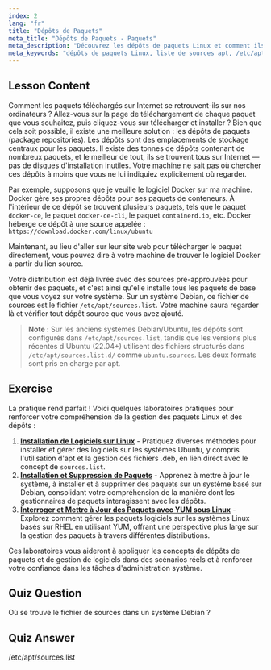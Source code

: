 ```yaml
---
index: 2
lang: "fr"
title: "Dépôts de Paquets"
meta_title: "Dépôts de Paquets - Paquets"
meta_description: "Découvrez les dépôts de paquets Linux et comment ils gèrent les logiciels. Apprenez à trouver et à ajouter des sources de paquets comme /etc/apt/sources.list pour une installation facile."
meta_keywords: "dépôts de paquets Linux, liste de sources apt, /etc/apt/sources.list, paquets Linux, Linux débutant, tutoriel Linux, gestion des paquets"
---
```


## Lesson Content

Comment les paquets téléchargés sur Internet se retrouvent-ils sur nos ordinateurs ? Allez-vous sur la page de téléchargement de chaque paquet que vous souhaitez, puis cliquez-vous sur télécharger et installer ? Bien que cela soit possible, il existe une meilleure solution : les dépôts de paquets (package repositories). Les dépôts sont des emplacements de stockage centraux pour les paquets. Il existe des tonnes de dépôts contenant de nombreux paquets, et le meilleur de tout, ils se trouvent tous sur Internet — pas de disques d'installation inutiles. Votre machine ne sait pas où chercher ces dépôts à moins que vous ne lui indiquiez explicitement où regarder.

Par exemple, supposons que je veuille le logiciel Docker sur ma machine. Docker gère ses propres dépôts pour ses paquets de conteneurs. À l'intérieur de ce dépôt se trouvent plusieurs paquets, tels que le paquet `docker-ce`, le paquet `docker-ce-cli`, le paquet `containerd.io`, etc. Docker héberge ce dépôt à une source appelée : `https://download.docker.com/linux/ubuntu`

Maintenant, au lieu d'aller sur leur site web pour télécharger le paquet directement, vous pouvez dire à votre machine de trouver le logiciel Docker à partir du lien source.

Votre distribution est déjà livrée avec des sources pré-approuvées pour obtenir des paquets, et c'est ainsi qu'elle installe tous les paquets de base que vous voyez sur votre système. Sur un système Debian, ce fichier de sources est le fichier `/etc/apt/sources.list`. Votre machine saura regarder là et vérifier tout dépôt source que vous avez ajouté.

> **Note :** Sur les anciens systèmes Debian/Ubuntu, les dépôts sont configurés dans `/etc/apt/sources.list`, tandis que les versions plus récentes d'Ubuntu (22.04+) utilisent des fichiers structurés dans `/etc/apt/sources.list.d/` comme `ubuntu.sources`. Les deux formats sont pris en charge par apt.

## Exercise

La pratique rend parfait ! Voici quelques laboratoires pratiques pour renforcer votre compréhension de la gestion des paquets Linux et des dépôts :

1. **[Installation de Logiciels sur Linux](https://labex.io/fr/labs/linux-software-installation-on-linux-18005)** - Pratiquez diverses méthodes pour installer et gérer des logiciels sur les systèmes Ubuntu, y compris l'utilisation d'apt et la gestion des fichiers .deb, en lien direct avec le concept de `sources.list`.
2. **[Installation et Suppression de Paquets](https://labex.io/fr/labs/linux-installing-and-removing-packages-385380)** - Apprenez à mettre à jour le système, à installer et à supprimer des paquets sur un système basé sur Debian, consolidant votre compréhension de la manière dont les gestionnaires de paquets interagissent avec les dépôts.
3. **[Interroger et Mettre à Jour des Paquets avec YUM sous Linux](https://labex.io/fr/labs/rhel-query-and-update-packages-with-yum-in-linux-590869)** - Explorez comment gérer les paquets logiciels sur les systèmes Linux basés sur RHEL en utilisant YUM, offrant une perspective plus large sur la gestion des paquets à travers différentes distributions.

Ces laboratoires vous aideront à appliquer les concepts de dépôts de paquets et de gestion de logiciels dans des scénarios réels et à renforcer votre confiance dans les tâches d'administration système.

## Quiz Question

Où se trouve le fichier de sources dans un système Debian ?

## Quiz Answer

/etc/apt/sources.list
